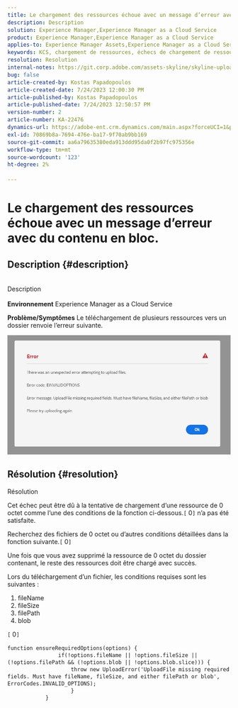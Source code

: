 ```yaml
---
title: Le chargement des ressources échoue avec un message d’erreur avec du contenu en bloc.
description: Description
solution: Experience Manager,Experience Manager as a Cloud Service
product: Experience Manager,Experience Manager as a Cloud Service
applies-to: Experience Manager Assets,Experience Manager as a Cloud Service
keywords: KCS, chargement de ressources, échecs de chargement de ressources
resolution: Resolution
internal-notes: https://git.corp.adobe.com/assets-skyline/skyline-upload/blob/6d124d4083060e139b2e2d6ac99b33087bc85a53/src/upload-file.js#L32
bug: false
article-created-by: Kostas Papadopoulos
article-created-date: 7/24/2023 12:00:30 PM
article-published-by: Kostas Papadopoulos
article-published-date: 7/24/2023 12:50:57 PM
version-number: 2
article-number: KA-22476
dynamics-url: https://adobe-ent.crm.dynamics.com/main.aspx?forceUCI=1&pagetype=entityrecord&etn=knowledgearticle&id=42946eae-192a-ee11-bdf4-6045bd006b4b
exl-id: 70869b8a-7694-476e-ba17-9f70ab9bb169
source-git-commit: aa6a79635380eda913ddd95da0f2b97fc975356e
workflow-type: tm+mt
source-wordcount: '123'
ht-degree: 2%

---
```


# Le chargement des ressources échoue avec un message d’erreur avec du contenu en bloc.

## Description {#description}

<br>Description<br><br>
<b>Environnement</b>
Experience Manager as a Cloud Service

<b>Problème/Symptômes</b>
Le téléchargement de plusieurs ressources vers un dossier renvoie l’erreur suivante.

![](assets/___44946eae-192a-ee11-bdf4-6045bd006b4b___.jpeg)


## Résolution {#resolution}

Résolution<br>


Cet échec peut être dû à la tentative de chargement d’une ressource de 0 octet comme l’une des conditions de la fonction ci-dessous.`[` 0`]`  n’a pas été satisfaite.

Recherchez des fichiers de 0 octet ou d’autres conditions détaillées dans la fonction suivante.`[` 0`]`

Une fois que vous avez supprimé la ressource de 0 octet du dossier contenant, le reste des ressources doit être chargé avec succès.

Lors du téléchargement d’un fichier, les conditions requises sont les suivantes :

1. fileName
2. fileSize
3. filePath
4. blob


`[` 0`]`


```none
function ensureRequiredOptions(options) {
                if(!options.fileName || !options.fileSize || (!options.filePath && (!options.blob || !options.blob.slice))) {
                    throw new UploadError('UploadFile missing required fields. Must have fileName, fileSize, and either filePath or blob', ErrorCodes.INVALID_OPTIONS);
                    }
            }
```
